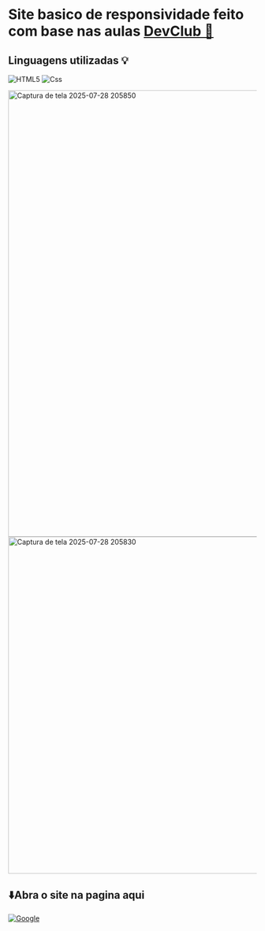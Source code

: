 <h1><h1>Site basico de responsividade feito com base nas aulas <a href="https://rodolfomori.com.br/">DevClub 📖</a></h1></h1>

<h2>Linguagens utilizadas 💡</h2>

![HTML5](https://img.shields.io/badge/html5-%23E34F26.svg?style=for-the-badge&logo=html5&logoColor=white)
![Css](https://img.shields.io/badge/CSS-663399.svg?style=for-the-badge&logo=CSS&logoColor=white)

<img width="1912" height="906" alt="Captura de tela 2025-07-28 205850" src="https://github.com/user-attachments/assets/13bae869-c766-4944-bcb3-4c4534d1f1a3" />
<img width="522" height="684" alt="Captura de tela 2025-07-28 205830" src="https://github.com/user-attachments/assets/05974c17-619b-47c5-9b4a-4f1757155519" />

 <h2>⬇️Abra o site na pagina aqui </h2> 
 
<a href=https://joao-mateus-martins.github.io/Easy-Shopping/>![Google](https://img.shields.io/badge/google-4285F4?style=for-the-badge&logo=google&logoColor=white)</a>
